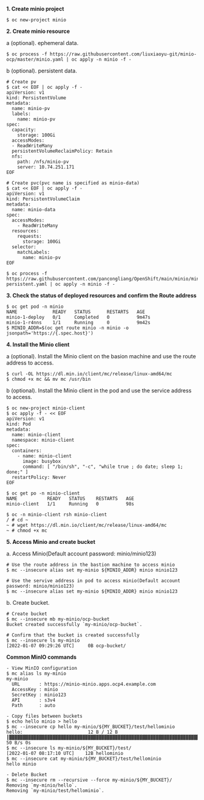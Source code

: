 
**1. Create minio project**
~~~
$ oc new-project minio
~~~

**2. Create minio resource**

a (optional). ephemeral data.
~~~
$ oc process -f https://raw.githubusercontent.com/liuxiaoyu-git/minio-ocp/master/minio.yaml | oc apply -n minio -f -
~~~

b (optional). persistent data.
~~~
# Create pv
$ cat << EOF | oc apply -f -
apiVersion: v1
kind: PersistentVolume
metadata:
  name: minio-pv
  labels:
    name: minio-pv
spec:
  capacity:
    storage: 100Gi
  accessModes:      
  - ReadWriteMany
  persistentVolumeReclaimPolicy: Retain
  nfs:
    path: /nfs/minio-pv
    server: 10.74.251.171
EOF

# Create pvc(pvc name is specified as minio-data)
$ cat << EOF | oc apply -f -
apiVersion: v1
kind: PersistentVolumeClaim
metadata:
  name: minio-data
spec:
  accessModes:
    - ReadWriteMany
  resources:
    requests:
      storage: 100Gi
  selector:
    matchLabels:
      name: minio-pv
EOF

$ oc process -f https://raw.githubusercontent.com/pancongliang/OpenShift/main/minio/minio-persistent.yaml | oc apply -n minio -f -
~~~


**3. Check the status of deployed resources and confirm the Route address**
~~~
$ oc get pod -n minio
NAME             READY   STATUS      RESTARTS   AGE
minio-1-deploy   0/1     Completed   0          9m47s
minio-1-r4nns    1/1     Running     0          9m42s
$ MINIO_ADDR=$(oc get route minio -n minio -o jsonpath='https://{.spec.host}')
~~~

**4. Install the Minio client**

a (optional). Install the Minio client on the basion machine and use the route address to access.
~~~
$ curl -OL https://dl.min.io/client/mc/release/linux-amd64/mc
$ chmod +x mc && mv mc /usr/bin
~~~

b (optional).  Install the Minio client in the pod and use the service address to access.
~~~
$ oc new-project minio-client
$ oc apply -f - << EOF
apiVersion: v1
kind: Pod
metadata:
  name: minio-client
  namespace: minio-client
spec:
  containers:
    - name: minio-client
      image: busybox
      command: [ "/bin/sh", "-c", "while true ; do date; sleep 1; done;" ]
  restartPolicy: Never
EOF

$ oc get po -n minio-client
NAME           READY   STATUS    RESTARTS   AGE
minio-client   1/1     Running   0          98s

$ oc -n minio-client rsh minio-client
/ # cd ~
~ # wget https://dl.min.io/client/mc/release/linux-amd64/mc
~ # chmod +x mc
~~~

**5. Access Minio and create bucket**

a. Access Minio(Default account password: minio/minio123)
~~~
# Use the route address in the bastion machine to access minio
$ mc --insecure alias set my-minio ${MINIO_ADDR} minio minio123

# Use the servive address in pod to access minio(Default account password: minio/minio123)
$ mc --insecure alias set my-minio ${MINIO_ADDR} minio minio123
~~~

b. Create bucket.
~~~
# Create bucket
$ mc --insecure mb my-minio/ocp-bucket
Bucket created successfully `my-minio/ocp-bucket`.

# Confirm that the bucket is created successfully
$ mc --insecure ls my-minio
[2022-01-07 09:29:26 UTC]     0B ocp-bucket/
~~~

**Common MinIO commands**
~~~
- View MinIO configuration
$ mc alias ls my-minio
my-minio
  URL       : https://minio-minio.apps.ocp4.example.com
  AccessKey : minio
  SecretKey : minio123
  API       : s3v4
  Path      : auto

- Copy files between buckets
$ echo hello minio > hello
$ mc --insecure cp hello my-minio/${MY_BUCKET}/test/hellominio
hello:                        12 B / 12 B ┃▓▓▓▓▓▓▓▓▓▓▓▓▓▓▓▓▓▓▓▓▓▓▓▓▓▓▓▓▓▓▓▓▓▓▓▓▓▓▓▓▓▓▓▓▓▓▓▓▓▓▓▓▓▓▓▓▓▓▓▓▓▓▓▓▓▓▓▓▓▓┃ 50 B/s 0s
$ mc --insecure ls my-minio/${MY_BUCKET}/test/
[2022-01-07 08:17:10 UTC]    12B hellominio
$ mc --insecure cat my-minio/${MY_BUCKET}/test/hellominio
hello minio

- Delete Bucket
$ mc --insecure rm --recursive --force my-minio/${MY_BUCKET}/
Removing `my-minio/hello`.
Removing `my-minio/test/hellominio`.
~~~
